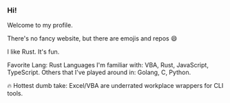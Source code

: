 ### Hi!

Welcome to my profile.

There's no fancy website, but there are emojis and repos :smile:

I like Rust. It's fun.

Favorite Lang: Rust
Languages I'm familiar with: VBA, Rust, JavaScript, TypeScript.
Others that I've played around in: Golang, C, Python.

:fire: Hottest dumb take: Excel/VBA are underrated workplace wrappers for CLI tools.

<!--
**nekevss/nekevss** is a ✨ _special_ ✨ repository because its `README.md` (this file) appears on your GitHub profile.

Here are some ideas to get you started:

- 🔭 I’m currently working on ...
- 🌱 I’m currently learning ...
- 👯 I’m looking to collaborate on ...
- 🤔 I’m looking for help with ...
- 💬 Ask me about ...
- 📫 How to reach me: ...
- 😄 Pronouns: ...
- ⚡ Fun fact: ...
-->
